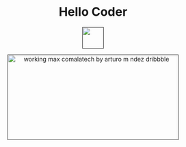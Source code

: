 
<h1 align="center">Hello Coder</h1><p align="center"><a href="" target="_blank"><img id="editableimage2" src="https://media1.tenor.com/images/790017e5dd18a613071b15286b5fdda2/tenor.gif"/ height="50" width="50"></a></p>
 <p align="center">
<a href="" target="_blank"><img id="editableimage2" src="https://static.collectui.com/shots/3252385/job-opening-large" border="0" alt="working max comalatech by arturo m ndez dribbble"/ height="200" width="400"></a></p>



